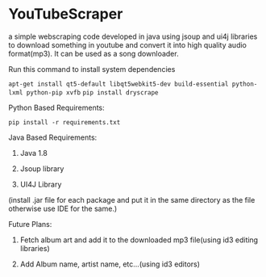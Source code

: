 # YouTubeScraper
a simple webscraping code developed in java using jsoup and ui4j libraries to download something in youtube and convert it into high quality audio format(mp3). It can be used as a song downloader.

Run this command to install system dependencies 

`apt-get install qt5-default libqt5webkit5-dev build-essential python-lxml python-pip xvfb` 
`pip install dryscrape`

Python Based Requirements:

`pip install -r requirements.txt`

Java Based Requirements:

1. Java 1.8

2. Jsoup library

3. UI4J Library

(install .jar file for each package and put it in the same directory as the file otherwise use IDE for the same.)

Future Plans:

1. Fetch album art and add it to the downloaded mp3 file(using id3 editing libraries)

2. Add Album name, artist name, etc...(using id3 editors)

